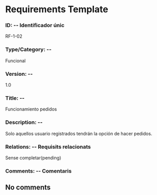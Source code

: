 # Requirements Template
### ID: -- Identificador únic
RF-1-02
### Type/Category: -- 
Funcional
### Version: -- 
1.0
### Title: --
Funcionamiento pedidos
### Description: --
Solo aquellos usuario registrados tendrán la opción de hacer pedidos.
### Relations: -- Requisits relacionats
Sense completar(pending)
### Comments: -- Comentaris
No comments
---